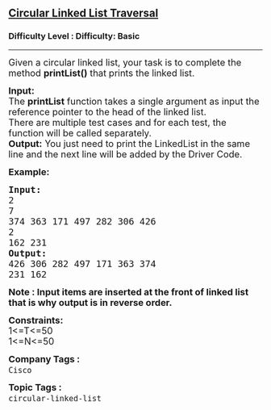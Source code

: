 <h2><a href="https://www.geeksforgeeks.org/problems/circular-linked-list-traversal/1?page=2&company=Cisco&sortBy=submissions">Circular Linked List Traversal</a></h2><h3>Difficulty Level : Difficulty: Basic</h3><hr><div class="problems_problem_content__Xm_eO"><p><span style="font-size:18px">Given a circular linked list, your task is to complete the method <strong>printList()</strong> that prints the linked list.</span></p>

<p><span style="font-size:18px"><strong>Input:</strong><br>
The <strong>printList</strong> function takes a single argument as input the reference pointer to the head of the linked list.<br>
There are multiple&nbsp;test cases and for each test, the function will be called separately.&nbsp;<br>
<strong>Output:</strong> You just need to print the LinkedList in the same line and the next line&nbsp;will be added&nbsp;by the Driver Code.</span></p>

<p><span style="font-size:18px"><strong>Example:</strong></span></p>

<pre><span style="font-size:18px"><strong>Input:</strong>
2
7
374 363 171 497 282 306 426
2
162 231</span>
<span style="font-size:18px"><strong>Output:</strong>
426 306 282 497 171 363 374
231 162</span></pre>

<p><span style="font-size:18px"><strong>Note : Input items are inserted at the front of linked list that is why output is in reverse order.</strong></span></p>

<p><span style="font-size:18px"><strong>Constraints:</strong><br>
1&lt;=T&lt;=50<br>
1&lt;=N&lt;=50</span></p>
</div><p><span style=font-size:18px><strong>Company Tags : </strong><br><code>Cisco</code>&nbsp;<br><p><span style=font-size:18px><strong>Topic Tags : </strong><br><code>circular-linked-list</code>&nbsp;